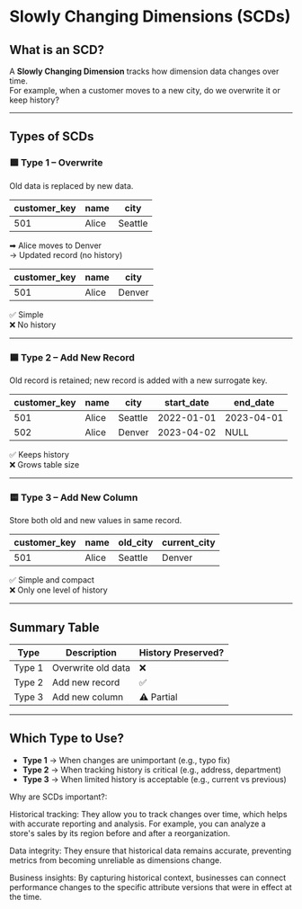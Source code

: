 # Slowly Changing Dimensions (SCDs)

## What is an SCD?

A **Slowly Changing Dimension** tracks how dimension data changes over time.  
For example, when a customer moves to a new city, do we overwrite it or keep history?

---

## Types of SCDs

### 🟩 Type 1 – Overwrite
Old data is replaced by new data.

| customer_key | name  | city  |
|---------------|-------|-------|
| 501 | Alice | Seattle |

➡ Alice moves to Denver  
→ Updated record (no history)

| customer_key | name  | city  |
|---------------|-------|-------|
| 501 | Alice | Denver |

✅ Simple  
❌ No history

---

### 🟦 Type 2 – Add New Record
Old record is retained; new record is added with a new surrogate key.

| customer_key | name  | city | start_date | end_date |
|---------------|-------|------|-------------|-----------|
| 501 | Alice | Seattle | 2022-01-01 | 2023-04-01 |
| 502 | Alice | Denver | 2023-04-02 | NULL |

✅ Keeps history  
❌ Grows table size  

---

### 🟨 Type 3 – Add New Column
Store both old and new values in same record.

| customer_key | name | old_city | current_city |
|---------------|------|-----------|---------------|
| 501 | Alice | Seattle | Denver |

✅ Simple and compact  
❌ Only one level of history  

---

## Summary Table

| Type | Description | History Preserved? |
|------|--------------|--------------------|
| Type 1 | Overwrite old data | ❌ |
| Type 2 | Add new record | ✅ |
| Type 3 | Add new column | ⚠️ Partial |

---

## Which Type to Use?

- **Type 1** → When changes are unimportant (e.g., typo fix)
- **Type 2** → When tracking history is critical (e.g., address, department)
- **Type 3** → When limited history is acceptable (e.g., current vs previous)

Why are SCDs important?:

Historical tracking: They allow you to track changes over time, which helps with accurate reporting and analysis. 
For example, you can analyze a store's sales by its region before and after a reorganization.

Data integrity: They ensure that historical data remains accurate, preventing metrics from becoming unreliable as dimensions change.

Business insights: By capturing historical context, businesses can connect performance changes to the specific attribute versions that were in effect at the time. 